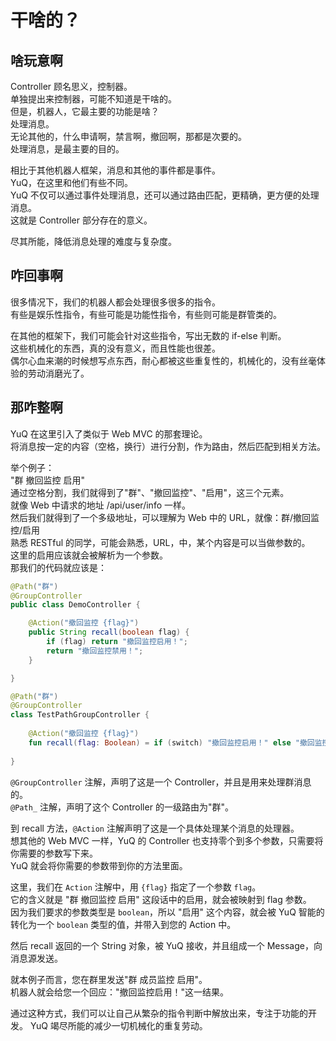 # 干啥的？
## 啥玩意啊
Controller 顾名思义，控制器。  
单独提出来控制器，可能不知道是干啥的。  
但是，机器人，它最主要的功能是啥？   
处理消息。   
无论其他的，什么申请啊，禁言啊，撤回啊，那都是次要的。  
处理消息，是最主要的目的。

相比于其他机器人框架，消息和其他的事件都是事件。  
YuQ，在这里和他们有些不同。  
YuQ 不仅可以通过事件处理消息，还可以通过路由匹配，更精确，更方便的处理消息。  
这就是 Controller 部分存在的意义。  

尽其所能，降低消息处理的难度与复杂度。

## 咋回事啊
很多情况下，我们的机器人都会处理很多很多的指令。  
有些是娱乐性指令，有些可能是功能性指令，有些则可能是群管类的。  

在其他的框架下，我们可能会针对这些指令，写出无数的 if-else 判断。  
这些机械化的东西，真的没有意义，而且性能也很差。  
偶尔心血来潮的时候想写点东西，耐心都被这些重复性的，机械化的，没有丝毫体验的劳动消磨光了。  

## 那咋整啊
YuQ 在这里引入了类似于 Web MVC 的那套理论。  
将消息按一定的内容（空格，换行）进行分割，作为路由，然后匹配到相关方法。

举个例子：  
"群 撤回监控 启用"  
通过空格分割，我们就得到了"群"、"撤回监控"、"启用"，这三个元素。  
就像 Web 中请求的地址 /api/user/info 一样。  
然后我们就得到了一个多级地址，可以理解为 Web 中的 URL，就像：群/撤回监控/启用  
熟悉 RESTful 的同学，可能会熟悉，URL，中，某个内容是可以当做参数的。  
这里的启用应该就会被解析为一个参数。  
那我们的代码就应该是：
```Java
@Path("群")
@GroupController
public class DemoController {

    @Action("撤回监控 {flag}")
    public String recall(boolean flag) {
        if (flag) return "撤回监控启用！";
        return "撤回监控禁用！";
    }

}
```
```Kotlin
@Path("群")
@GroupController
class TestPathGroupController {
    
    @Action("撤回监控 {flag}")
    fun recall(flag: Boolean) = if (switch) "撤回监控启用！" else "撤回监控禁用！"
    
}
```
`@GroupController` 注解，声明了这是一个 Controller，并且是用来处理群消息的。  
`@Path_` 注解，声明了这个 Controller 的一级路由为"群"。  

到 recall 方法，`@Action` 注解声明了这是一个具体处理某个消息的处理器。  
想其他的 Web MVC 一样，YuQ 的 Controller 也支持零个到多个参数，只需要将你需要的参数写下来。  
YuQ 就会将你需要的参数带到你的方法里面。

这里，我们在 `Action` 注解中，用 `{flag}` 指定了一个参数 `flag`。  
它的含义就是 "群 撤回监控 启用" 这段话中的启用，就会被映射到 flag 参数。  
因为我们要求的参数类型是 `boolean`，所以 "启用" 这个内容，就会被 YuQ 智能的转化为一个 `boolean` 类型的值，并带入到您的 Action 中。

然后 recall 返回的一个 String 对象，被 YuQ 接收，并且组成一个 Message，向消息源发送。

就本例子而言，您在群里发送"群 成员监控 启用"。  
机器人就会给您一个回应："撤回监控启用！"这一结果。

通过这种方式，我们可以让自己从繁杂的指令判断中解放出来，专注于功能的开发。
YuQ 竭尽所能的减少一切机械化的重复劳动。
